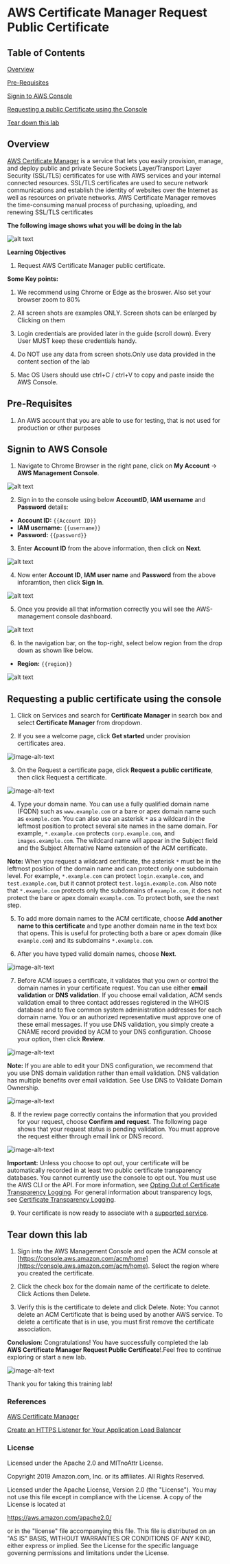 # AWS Certificate Manager Request Public Certificate

## Table of Contents

[Overview](#overview)

[Pre-Requisites](#pre-requisites)

[Signin to AWS Console](#signin-to-aws-console)

[Requesting a public Certificate using the Console](#requesting-a-public-certificate-using-the-console)

[Tear down this lab](#tear-down-this-lab)

## Overview

[AWS Certificate Manager](https://aws.amazon.com/certificate-manager/) is a service that lets you easily provision, manage, and deploy public and private Secure Sockets Layer/Transport Layer Security (SSL/TLS) certificates for use with AWS services and your internal connected resources. SSL/TLS certificates are used to secure network communications and establish the identity of websites over the Internet as well as resources on private networks. AWS Certificate Manager removes the time-consuming manual process of purchasing, uploading, and renewing SSL/TLS certificates

**The following image shows what you will be doing in the lab**

![alt text](https://qloudableassets.blob.core.windows.net/aws-security/AWS%20Certificate%20Manager%20Request%20Public%20Certificate/acm_intro.png?st=2020-09-29T07%3A13%3A47Z&se=2025-09-30T07%3A13%3A00Z&sp=rl&sv=2018-03-28&sr=b&sig=zivHs%2FtMId2D7QbjePYmG9sMZdCifsINMcJQWAbsu00%3D)

**Learning Objectives**

1. Request AWS Certificate Manager public certificate.

**Some Key points:**

1. We recommend using Chrome or Edge as the broswer. Also set your browser zoom to 80%

2. All screen shots are examples ONLY. Screen shots can be enlarged by Clicking on them

3. Login credentials are provided later in the guide (scroll down). Every User MUST keep these credentials handy.

4. Do NOT use any data from screen shots.Only use data provided in the content section of the lab

5. Mac OS Users should use ctrl+C / ctrl+V to copy and paste inside the AWS Console.

## Pre-Requisites

1. An AWS account that you are able to use for testing, that is not used for production or other purposes

## Signin to AWS Console

1. Navigate to Chrome Browser in the right pane, click on **My Account** -> **AWS Management Console**.

![alt text](https://qloudableassets.blob.core.windows.net/aws-fundamentals/Lab1/l1.PNG?st=2020-01-13T06%3A18%3A50Z&se=2022-01-14T06%3A18%3A00Z&sp=rl&sv=2018-03-28&sr=b&sig=ukHRsNhJ%2BLMc8q5eUfE14wq6bqb2vBbaVdB9Kag7UOE%3D)

2. Sign in to the console using below **AccountID**, **IAM username** and **Password** details:

  * **Account ID:** `{{Account ID}}` <br>
  * **IAM username:** `{{username}}` <br>
  * **Password:** `{{password}}`

3. Enter **Account ID** from the above information, then click on **Next**.

![alt text](https://qloudableassets.blob.core.windows.net/aks/images%20for%20EKS/VPC-AWS/2.PNG?st=2020-06-10T13%3A07%3A47Z&se=2023-06-11T13%3A07%3A00Z&sp=rl&sv=2018-03-28&sr=c&sig=uACJa6AYxoTiMqvwBUPyNa2Gecw2%2Fw9G9K%2FC%2FWMF8E0%3D)

4. Now enter **Account ID**, **IAM user name** and **Password** from the above inforamtion, then click **Sign In**.

![alt text](https://qloudableassets.blob.core.windows.net/aws-fundamentals/Lab1/login2.png?st=2019-11-04T11%3A39%3A04Z&se=2022-11-05T11%3A39%3A00Z&sp=rl&sv=2018-03-28&sr=c&sig=Sa56prMYw1XzwuxPcVbvr50Hzgx5ZI3vwKu4OLIo79s%3D)

5. Once you provide all that information correctly you will see the AWS-management console dashboard.

![alt text](https://qloudableassets.blob.core.windows.net/aws-fundamentals/Lab1/login3.png?st=2019-11-04T11%3A39%3A04Z&se=2022-11-05T11%3A39%3A00Z&sp=rl&sv=2018-03-28&sr=c&sig=Sa56prMYw1XzwuxPcVbvr50Hzgx5ZI3vwKu4OLIo79s%3D)

6. In the navigation bar, on the top-right, select below region from the drop down as shown like below.

* **Region:** `{{region}}`

![alt text](https://qloudableassets.blob.core.windows.net/aws-fundamentals/Lab1/l2.png?st=2020-01-13T06%3A19%3A23Z&se=2023-01-14T06%3A19%3A00Z&sp=rl&sv=2018-03-28&sr=b&sig=C8uWnvgRLQGTmwReHDLRxZksoUHSKHfB2H0zZRqMfFc%3D)

## Requesting a public certificate using the console

1. Click on Services and search for **Certificate Manager** in search box and select **Certificate Manager** from dropdown.

2. If you see a welcome page, click **Get started** under provision certificates area.

<img src="https://qloudableassets.blob.core.windows.net/aws-security/AWS%20Certificate%20Manager%20Request%20Public%20Certificate/c1.png?st=2020-02-12T04%3A55%3A06Z&se=2023-02-13T04%3A55%3A00Z&sp=rl&sv=2018-03-28&sr=c&sig=T6BFIHIpuxoVw5XACbSfKGwvrMaEtgvFWYgChw0Id0w%3D" alt="image-alt-text" >

3. On the Request a certificate page, click **Request a public certificate**, then click Request a certificate.

<img src="https://qloudableassets.blob.core.windows.net/aws-security/AWS%20Certificate%20Manager%20Request%20Public%20Certificate/c2.png?st=2020-02-12T04%3A55%3A06Z&se=2023-02-13T04%3A55%3A00Z&sp=rl&sv=2018-03-28&sr=c&sig=T6BFIHIpuxoVw5XACbSfKGwvrMaEtgvFWYgChw0Id0w%3D" alt="image-alt-text" >

4. Type your domain name. You can use a fully qualified domain name (FQDN) such as `www.example.com` or a bare or apex domain name such as `example.com`. You can also use an asterisk `*` as a wildcard in the leftmost position to protect several site names in the same domain. For example, `*.example.com` protects `corp.example.com`, and `images.example.com`. The wildcard name will appear in the Subject field and the Subject Alternative Name extension of the ACM certificate.

**Note:** When you request a wildcard certificate, the asterisk `*` must be in the leftmost position of the domain name and can protect only one subdomain level. For example, `*.example.com` can protect `login.example.com`, and `test.example.com`, but it cannot protect `test.login.example.com`. Also note that `*.example.com` protects only the subdomains of `example.com`, it does not protect the bare or apex domain `example.com`. To protect both, see the next step.

5. To add more domain names to the ACM certificate, choose **Add another name to this certificate** and type another domain name in the text box that opens. This is useful for protecting both a bare or apex domain (like `example.com`) and its subdomains `*.example.com`.

6. After you have typed valid domain names, choose **Next**.

<img src="https://qloudableassets.blob.core.windows.net/aws-security/AWS%20Certificate%20Manager%20Request%20Public%20Certificate/c3.png?st=2020-02-12T04%3A55%3A06Z&se=2023-02-13T04%3A55%3A00Z&sp=rl&sv=2018-03-28&sr=c&sig=T6BFIHIpuxoVw5XACbSfKGwvrMaEtgvFWYgChw0Id0w%3D" alt="image-alt-text" >

7. Before ACM issues a certificate, it validates that you own or control the domain names in your certificate request. You can use either **email validation** or **DNS validation**. If you choose email validation, ACM sends validation email to three contact addresses registered in the WHOIS database and to five common system administration addresses for each domain name. You or an authorized representative must approve one of these email messages. If you use DNS validation, you simply create a CNAME record provided by ACM to your DNS configuration. Choose your option, then click **Review**.

<img src="https://qloudableassets.blob.core.windows.net/aws-security/AWS%20Certificate%20Manager%20Request%20Public%20Certificate/c4.png?st=2020-02-12T04%3A55%3A06Z&se=2023-02-13T04%3A55%3A00Z&sp=rl&sv=2018-03-28&sr=c&sig=T6BFIHIpuxoVw5XACbSfKGwvrMaEtgvFWYgChw0Id0w%3D" alt="image-alt-text" >

**Note:** If you are able to edit your DNS configuration, we recommend that you use DNS domain validation rather than email validation. DNS validation has multiple benefits over email validation. See Use DNS to Validate Domain Ownership.

<img src="https://qloudableassets.blob.core.windows.net/aws-security/AWS%20Certificate%20Manager%20Request%20Public%20Certificate/c5.png?st=2020-02-12T04%3A55%3A06Z&se=2023-02-13T04%3A55%3A00Z&sp=rl&sv=2018-03-28&sr=c&sig=T6BFIHIpuxoVw5XACbSfKGwvrMaEtgvFWYgChw0Id0w%3D" alt="image-alt-text" >

8. If the review page correctly contains the information that you provided for your request, choose **Confirm and request**. The following page shows that your request status is pending validation. You must approve the request either through email link or DNS record.

<img src="https://qloudableassets.blob.core.windows.net/aws-security/AWS%20Certificate%20Manager%20Request%20Public%20Certificate/c6.png?st=2020-02-12T04%3A55%3A06Z&se=2023-02-13T04%3A55%3A00Z&sp=rl&sv=2018-03-28&sr=c&sig=T6BFIHIpuxoVw5XACbSfKGwvrMaEtgvFWYgChw0Id0w%3D" alt="image-alt-text" >

**Important:** Unless you choose to opt out, your certificate will be automatically recorded in at least two public certificate transparency databases. You cannot currently use the console to opt out. You must use the AWS CLI or the API. For more information, see [Opting Out of Certificate Transparency Logging](https://docs.aws.amazon.com/acm/latest/userguide/acm-bestpractices.html#best-practices-transparency). For general information about transparency logs, see [Certificate Transparency Logging](https://docs.aws.amazon.com/acm/latest/userguide/acm-concepts.html#concept-transparency).

9. Your certificate is now ready to associate with a [supported service](https://docs.aws.amazon.com/en_pv/acm/latest/userguide/acm-services.html).

## Tear down this lab

1. Sign into the AWS Management Console and open the ACM console at [https://console.aws.amazon.com/acm/home](https://console.aws.amazon.com/acm/home). Select the region where you created the certificate.

2. Click the check box for the domain name of the certificate to delete. Click Actions then Delete.

3. Verify this is the certificate to delete and click Delete. Note: You cannot delete an ACM Certificate that is being used by another AWS service. To delete a certificate that is in use, you must first remove the certificate association.

**Conclusion:** Congratulations! You have successfully completed the lab **AWS Certificate Manager Request Public Certificate**!.Feel free to continue exploring or start a new lab.

<img src="https://raw.githubusercontent.com/sysgain/qloudable-tl-labs-aks-assets/master/Deploy%20AKS%20Cluster%20using%20Azure%20Portal/Images/congrats-gif.gif" alt="image-alt-text">

Thank you for taking this training lab!

### References

[AWS Certificate Manager](https://docs.aws.amazon.com/acm/latest/userguide/acm-overview.html)

[Create an HTTPS Listener for Your Application Load Balancer](https://docs.aws.amazon.com/elasticloadbalancing/latest/application/create-https-listener.html)

### License

Licensed under the Apache 2.0 and MITnoAttr License.

Copyright 2019 Amazon.com, Inc. or its affiliates. All Rights Reserved.

Licensed under the Apache License, Version 2.0 (the "License"). You may not use this file except in compliance with the License. A copy of the License is located at

https://aws.amazon.com/apache2.0/

or in the "license" file accompanying this file. This file is distributed on an "AS IS" BASIS, WITHOUT WARRANTIES OR CONDITIONS OF ANY KIND, either express or implied. See the License for the specific language governing permissions and limitations under the License.
